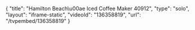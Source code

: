 {
    "title": "Hamilton Beach\u00ae Iced Coffee Maker 40912",
    "type": "solo",
    "layout": "iframe-static",
    "videoId": "136358819",
    "url": "\/tvpembed\/136358819"
}